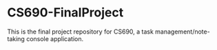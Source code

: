# CS690-FinalProject
This is the final project repository for CS690, a task management/note-taking console application.
